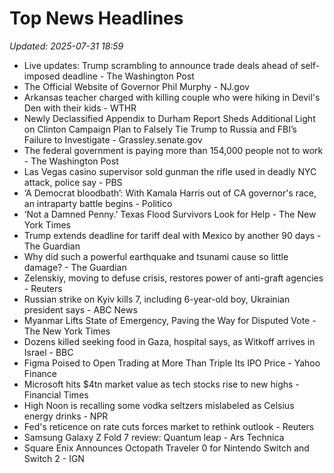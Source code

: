 # Top News Headlines

_Updated: 2025-07-31 18:59_

- Live updates: Trump scrambling to announce trade deals ahead of self-imposed deadline - The Washington Post
- The Official Website of Governor Phil Murphy - NJ.gov
- Arkansas teacher charged with killing couple who were hiking in Devil's Den with their kids - WTHR
- Newly Declassified Appendix to Durham Report Sheds Additional Light on Clinton Campaign Plan to Falsely Tie Trump to Russia and FBI’s Failure to Investigate - Grassley.senate.gov
- The federal government is paying more than 154,000 people not to work - The Washington Post
- Las Vegas casino supervisor sold gunman the rifle used in deadly NYC attack, police say - PBS
- ‘A Democrat bloodbath’: With Kamala Harris out of CA governor's race, an intraparty battle begins - Politico
- ‘Not a Damned Penny.’ Texas Flood Survivors Look for Help - The New York Times
- Trump extends deadline for tariff deal with Mexico by another 90 days - The Guardian
- Why did such a powerful earthquake and tsunami cause so little damage? - The Guardian
- Zelenskiy, moving to defuse crisis, restores power of anti-graft agencies - Reuters
- Russian strike on Kyiv kills 7, including 6-year-old boy, Ukrainian president says - ABC News
- Myanmar Lifts State of Emergency, Paving the Way for Disputed Vote - The New York Times
- Dozens killed seeking food in Gaza, hospital says, as Witkoff arrives in Israel - BBC
- Figma Poised to Open Trading at More Than Triple Its IPO Price - Yahoo Finance
- Microsoft hits $4tn market value as tech stocks rise to new highs - Financial Times
- High Noon is recalling some vodka seltzers mislabeled as Celsius energy drinks - NPR
- Fed's reticence on rate cuts forces market to rethink outlook - Reuters
- Samsung Galaxy Z Fold 7 review: Quantum leap - Ars Technica
- Square Enix Announces Octopath Traveler 0 for Nintendo Switch and Switch 2 - IGN